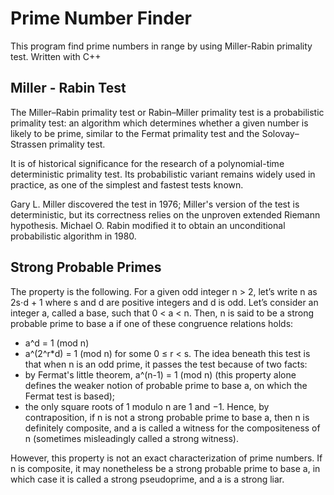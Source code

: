 # Prime Number Finder
This program find prime numbers in range by using Miller-Rabin primality test. Written with C++
## Miller - Rabin Test
The Miller–Rabin primality test or Rabin–Miller primality test is a probabilistic primality test: an algorithm which determines whether a given number is likely to be prime, similar to the Fermat primality test and the Solovay–Strassen primality test.

It is of historical significance for the research of a polynomial-time deterministic primality test. Its probabilistic variant remains widely used in practice, as one of the simplest and fastest tests known.

Gary L. Miller discovered the test in 1976; Miller's version of the test is deterministic, but its correctness relies on the unproven extended Riemann hypothesis. Michael O. Rabin modified it to obtain an unconditional probabilistic algorithm in 1980.

## Strong Probable Primes
The property is the following. For a given odd integer n > 2, let’s write n as 2s⋅d + 1 where s and d are positive integers and d is odd. Let’s consider an integer a, called a base, such that 0 < a < n. Then, n is said to be a strong probable prime to base a if one of these congruence relations holds:
- a^d = 1 (mod n)
- a^(2^r\*d) = 1 (mod n) for some 0 ≤ r < s.
The idea beneath this test is that when n is an odd prime, it passes the test because of two facts:
- by Fermat's little theorem, a^(n-1) = 1 (mod n) (this property alone defines the weaker notion of probable prime to base a, on which the Fermat test is based);
- the only square roots of 1 modulo n are 1 and −1.
Hence, by contraposition, if n is not a strong probable prime to base a, then n is definitely composite, and a is called a witness for the compositeness of n (sometimes misleadingly called a strong witness).

However, this property is not an exact characterization of prime numbers. If n is composite, it may nonetheless be a strong probable prime to base a, in which case it is called a strong pseudoprime, and a is a strong liar.
